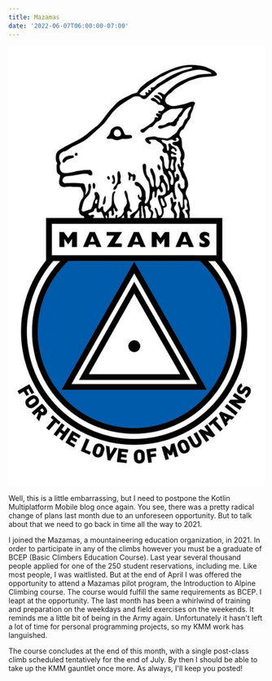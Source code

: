 ```yaml
---
title: Mazamas
date: '2022-06-07T06:00:00-07:00'
---
```

![Mazamas logo](/assets/images/mazama.jpeg)

Well, this is a little embarrassing, but I need to postpone the Kotlin Multiplatform Mobile blog once again.  You see, there was a pretty radical change of plans last month due to an unforeseen opportunity.  But to talk about that we need to go back in time all the way to 2021.

I joined the Mazamas, a mountaineering education organization, in 2021.  In order to participate in any of the climbs however you must be a graduate of BCEP (Basic Climbers Education Course). Last year several thousand people applied for one of the 250 student reservations, including me.  Like most people, I was waitlisted.  But at the end of April I was offered the opportunity to attend a Mazamas pilot program, the Introduction to Alpine Climbing course. The course would fulfill the same requirements as BCEP.  I leapt at the opportunity.  The last month has been a whirlwind of training and preparation on the weekdays and field exercises on the weekends.  It reminds me a little bit of being in the Army again.  Unfortunately it hasn't left a lot of time for personal programming projects, so my KMM work has languished.  

The course concludes at the end of this month, with a single post-class climb scheduled tentatively for the end of July.  By then I should be able to take up the KMM gauntlet once more.  As always, I'll keep you posted!
